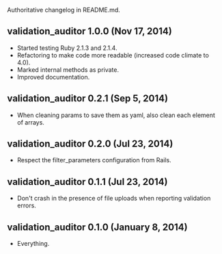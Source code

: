 Authoritative changelog in README.md.

## validation_auditor 1.0.0 (Nov 17, 2014)
- Started testing Ruby 2.1.3 and 2.1.4.
- Refactoring to make code more readable (increased code climate to 4.0).
- Marked internal methods as private.
- Improved documentation.

## validation_auditor 0.2.1 (Sep 5, 2014) ##
- When cleaning params to save them as yaml, also clean each element of arrays.

## validation_auditor 0.2.0 (Jul 23, 2014) ##
- Respect the filter_parameters configuration from Rails.

## validation_auditor 0.1.1 (Jul 23, 2014) ##
- Don't crash in the presence of file uploads when reporting validation errors.

## validation_auditor 0.1.0 (January 8, 2014) ##
- Everything.